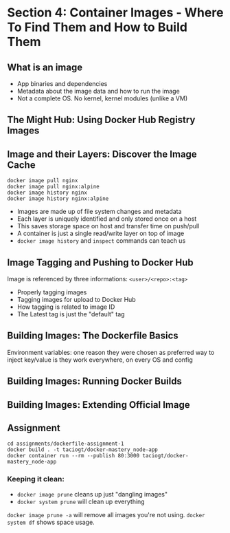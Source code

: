# Section 4: Container Images - Where To Find Them and How to Build Them

## What is an image
* App binaries and dependencies
* Metadata about the image data and how to run the image
* Not a complete OS. No kernel, kernel modules (unlike a VM)

## The Might Hub: Using Docker Hub Registry Images

## Image and their Layers: Discover the Image Cache

```
docker image pull nginx
docker image pull nginx:alpine
docker image history nginx
docker image history nginx:alpine
```

* Images are made up of file system changes and metadata
* Each layer is uniquely identified and only stored once on a host
* This saves storage space on host and transfer time on push/pull
* A container is just a single read/write layer on top of image
* `docker image history` and `inspect` commands can teach us

## Image Tagging and Pushing to Docker Hub
Image is referenced by three informations: `<user>/<repo>:<tag>`
* Properly tagging images
* Tagging images for upload to Docker Hub
* How tagging is related to image ID
* The Latest tag is just the "default" tag

## Building Images: The Dockerfile Basics

Environment variables: one reason they were chosen as preferred way to inject key/value is they work everywhere, on every OS and config

## Building Images: Running Docker Builds

## Building Images: Extending Official Image

## Assignment

```
cd assignments/dockerfile-assignment-1
docker build . -t taciogt/docker-mastery_node-app
docker container run --rm --publish 80:3000 taciogt/docker-mastery_node-app

``` 


### Keeping it clean:
* `docker image prune` cleans up just "dangling images"
* `docker system prune` will clean up everything

`docker image prune -a` will remove all images you're not using.
`docker system df` shows space usage.

